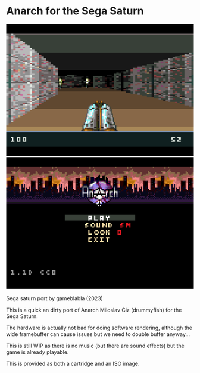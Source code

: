 # Anarch for the Sega Saturn

![](saturn_screenshot2.png)
![](saturn_screenshot1.png)

Sega saturn port by gameblabla (2023)

This is a quick an dirty port of Anarch Miloslav Ciz (drummyfish) for the Sega Saturn.

The hardware is actually not bad for doing software rendering, although the wide framebuffer
can cause issues but we need to double buffer anyway...

This is still WIP as there is no music (but there are sound effects) but the game is already playable.

This is provided as both a cartridge and an ISO image.
